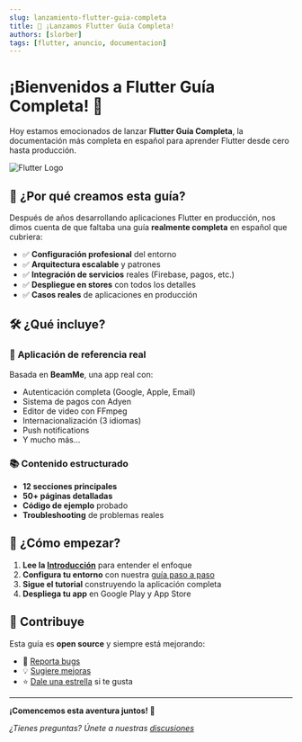```yaml
---
slug: lanzamiento-flutter-guia-completa
title: 🚀 ¡Lanzamos Flutter Guía Completa!
authors: [slorber]
tags: [flutter, anuncio, documentacion]
---
```


# ¡Bienvenidos a Flutter Guía Completa! 🎉

Hoy estamos emocionados de lanzar **Flutter Guía Completa**, la documentación más completa en español para aprender Flutter desde cero hasta producción.

![Flutter Logo](https://flutter.dev/assets/images/shared/brand/flutter/logo/flutter-lockup.png)

<!--truncate-->

## 🎯 ¿Por qué creamos esta guía?

Después de años desarrollando aplicaciones Flutter en producción, nos dimos cuenta de que faltaba una guía **realmente completa** en español que cubriera:

- ✅ **Configuración profesional** del entorno
- ✅ **Arquitectura escalable** y patrones
- ✅ **Integración de servicios** reales (Firebase, pagos, etc.)
- ✅ **Despliegue en stores** con todos los detalles
- ✅ **Casos reales** de aplicaciones en producción

## 🛠️ ¿Qué incluye?

### 📱 **Aplicación de referencia real**
Basada en **BeamMe**, una app real con:
- Autenticación completa (Google, Apple, Email)
- Sistema de pagos con Adyen
- Editor de video con FFmpeg
- Internacionalización (3 idiomas)
- Push notifications
- Y mucho más...

### 📚 **Contenido estructurado**
- **12 secciones principales** 
- **50+ páginas detalladas**
- **Código de ejemplo** probado
- **Troubleshooting** de problemas reales

## 🚀 **¿Cómo empezar?**

1. **Lee la [Introducción](/docs/intro)** para entender el enfoque
2. **Configura tu entorno** con nuestra [guía paso a paso](/docs/entorno/instalacion)  
3. **Sigue el tutorial** construyendo la aplicación completa
4. **Despliega tu app** en Google Play y App Store

## 🤝 **Contribuye**

Esta guía es **open source** y siempre está mejorando:

- 🐛 [Reporta bugs](https://github.com/tu-usuario/flutter-guia-completa/issues)
- 💡 [Sugiere mejoras](https://github.com/tu-usuario/flutter-guia-completa/pulls)
- ⭐ [Dale una estrella](https://github.com/tu-usuario/flutter-guia-completa) si te gusta

---

**¡Comencemos esta aventura juntos! 🎊**

*¿Tienes preguntas? Únete a nuestras [discusiones](https://github.com/tu-usuario/flutter-guia-completa/discussions)*